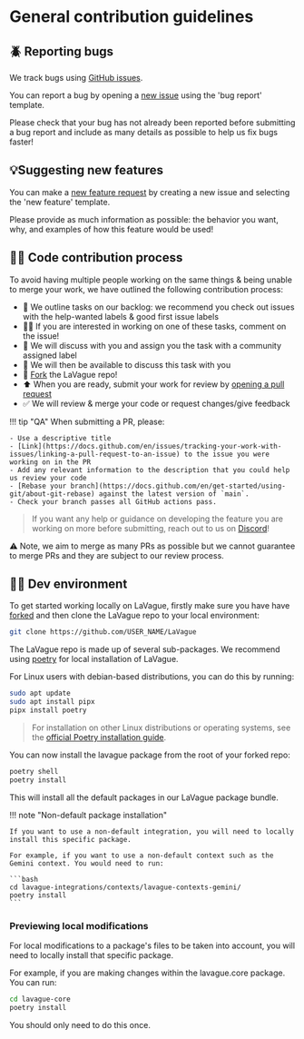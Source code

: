 # General contribution guidelines

## 🪲 Reporting bugs

We track bugs using [GitHub issues](https://github.com/lavague-ai/LaVague/issues/).

You can report a bug by opening a [new issue](https://github.com/lavague-ai/LaVague/issues/new/choose) using the 'bug report' template.

Please check that your bug has not already been reported before submitting a bug report and include as many details as possible to help us fix bugs faster!

## 💡Suggesting new features

You can make a [new feature request](https://github.com/lavague-ai/LaVague/issues/new/choose) by creating a new issue and selecting the 'new feature' template.

Please provide as much information as possible: the behavior you want, why, and examples of how this feature would be used!

## 👩‍💻 Code contribution process

To avoid having multiple people working on the same things & being unable to merge your work, we have outlined the following contribution process:

- 📢 We outline tasks on our backlog: we recommend you check out issues with the help-wanted labels & good first issue labels
- 🙋‍♀️ If you are interested in working on one of these tasks, comment on the issue!
- 🤝 We will discuss with you and assign you the task with a community assigned label
- 💬 We will then be available to discuss this task with you
- 🍴 [Fork](https://docs.github.com/en/pull-requests/collaborating-with-pull-requests/working-with-forks/fork-a-repo) the LaVague repo!
- ⬆️ When you are ready, submit your work for review by [opening a pull request](https://docs.github.com/en/pull-requests/collaborating-with-pull-requests/proposing-changes-to-your-work-with-pull-requests/creating-a-pull-request-from-a-fork)
- ✅ We will review & merge your code or request changes/give feedback

!!! tip "QA"
    When submitting a PR, please:

    - Use a descriptive title
    - [Link](https://docs.github.com/en/issues/tracking-your-work-with-issues/linking-a-pull-request-to-an-issue) to the issue you were working on in the PR
    - Add any relevant information to the description that you could help us review your code
    - [Rebase your branch](https://docs.github.com/en/get-started/using-git/about-git-rebase) against the latest version of `main`.
    - Check your branch passes all GitHub actions pass.

> If you want any help or guidance on developing the feature you are working on more before submitting, reach out to us on [Discord](https://discord.gg/SDxn9KpqX9)!

⚠️ Note, we aim to merge as many PRs as possible but we cannot guarantee to merge PRs and they are subject to our review process.

## 👨‍💻 Dev environment

To get started working locally on LaVague, firstly make sure you have have [forked](https://docs.github.com/en/pull-requests/collaborating-with-pull-requests/working-with-forks/fork-a-repo) and then clone the LaVague repo to your local environment:

```bash
git clone https://github.com/USER_NAME/LaVague
```

The LaVague repo is made up of several sub-packages. We recommend using [poetry](https://python-poetry.org/) for local installation of LaVague.

For Linux users with debian-based distributions, you can do this by running:

```bash
sudo apt update
sudo apt install pipx
pipx install poetry
```

> For installation on other Linux distributions or operating systems, see the [official Poetry installation guide](https://python-poetry.org/docs/#installing-with-pipx).

You can now install the lavague package from the root of your forked repo:

```bash
poetry shell
poetry install
```

This will install all the default packages in our LaVague package bundle. 

!!! note "Non-default package installation"

    If you want to use a non-default integration, you will need to locally install this specific package.

    For example, if you want to use a non-default context such as the Gemini context. You would need to run:

    ```bash
    cd lavague-integrations/contexts/lavague-contexts-gemini/
    poetry install
    ```

### Previewing local modifications

For local modifications to a package's files to be taken into account, you will need to locally install that specific package.

For example, if you are making changes within the lavague.core package. You can run:

```bash
cd lavague-core
poetry install
```

You should only need to do this once.